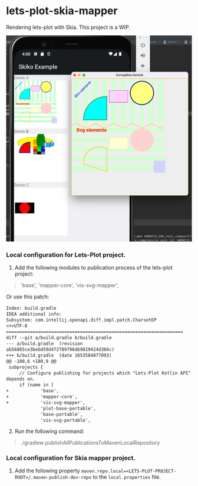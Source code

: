 # lets-plot-skia-mapper

Rendering lets-plot with Skia. This project is a WIP.

![img.png](img.png)
### Local configuration for Lets-Plot project.
1. Add the following modules to publication process of the lets-plot project:  
 >'base',
 'mapper-core',
 'vis-svg-mapper',
 
Or use this patch:
```
Index: build.gradle
IDEA additional info:
Subsystem: com.intellij.openapi.diff.impl.patch.CharsetEP
<+>UTF-8
===================================================================
diff --git a/build.gradle b/build.gradle
--- a/build.gradle	(revision ab56885ce3bebd59d472789796db9819424d366c)
+++ b/build.gradle	(date 1653584877093)
@@ -180,6 +180,9 @@
 subprojects {
     // Configure publishing for projects which "Lets-Plot Kotlin API" depends on.
     if (name in [
+            'base',
+            'mapper-core',
+            'vis-svg-mapper',
             'plot-base-portable',
             'base-portable',
             'vis-svg-portable',

```
2. Run the following command:
> ./gradlew publishAllPublicationsToMavenLocalRepository

### Local configuration for Skia mapper project.
1. Add the following property `maven.repo.local=<LETS-PLOT-PROJECT-ROOT>/.maven-publish-dev-repo` to the `local.properties` file.
